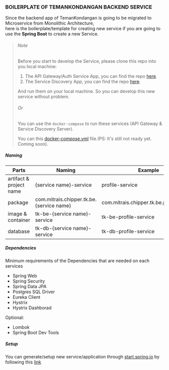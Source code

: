 ### BOILERPLATE OF TEMANKONDANGAN BACKEND SERVICE

Since the backend app of TemanKondangan is going to be migrated to Microservice from Monolithic Architecture,  
here is the boilerplate/template for creating new service if you are going to use the **Spring Boot** to create a new Service.

> ###### Note
> Before you start to develop the Service, please clone this repo into you local machine:
>   1. The API Gateway/Auth Service App, you can find the repo [here](https://github.com/chipper-dev/tk-be-auth-proxy-service).
>   2. The Service Discovery App, you can find the repo [here](https://github.com/chipper-dev/tk-be-discovery-service).
>
> And run them on your local machine. So you can develop this new service without problem.
> 
> ###### Or
> 
> You can use the `docker-compose` to run these services (API Gateway & Service Discovery Server).
> 
> You can this [docker-compose.yml](#) file.(PS: It's still not ready yet. Coming soon).

##### Naming
| Parts                        | Naming                                  | Example |
|------------------------------|-----------------------------------------|---------|
| artifact & project name      | {service name}-service                  |profile-service|
| package                      | com.mitrais.chipper.tk.be.{service name}|com.mitrais.chipper.tk.be.profileservice|
| image & container            | tk-be-{service name}-service            |tk-be-profile-service|
| database                     | tk-db-{service name}-service            |tk-db-profile-service|

##### Dependencies
Minimum requirements of the Dependencies that are needed on each services
* Spring Web
* Spring Security
* Spring Data JPA
* Postgres SQL Driver
* Eureka Client
* Hystrix
* Hystrix Dashborad

Optional:
* Lombok
* Spring Boot Dev Tools

##### Setup
You can generate/setup new service/application through [start.spring.io](start.spring.io) by following this [link](https://start.spring.io/#!type=maven-project&language=java&platformVersion=2.3.1.RELEASE&packaging=jar&jvmVersion=1.8&groupId=com.mitrais.chipper.tk.be&artifactId=profile-service&name=profile-service&description=The%20Profile%20Service%20of%20TemanKondangan%20App&packageName=com.mitrais.chipper.tk.be.profileservice&dependencies=lombok,devtools,web,security,data-jpa,postgresql,cloud-eureka,cloud-hystrix,cloud-hystrix-dashboard)








